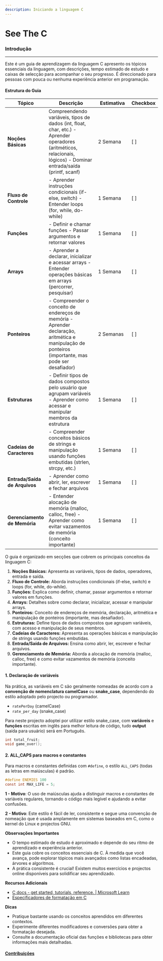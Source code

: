 ```yaml
---
description: Iniciando a linguagem C
---
```


# See The C

### **Introdução** <a href="#introducao" id="introducao"></a>

***

Este é um guia de aprendizagem da linguagem C apresento os tópicos essenciais da linguagem, com descrições, tempo estimado de estudo e caixas de selecção para acompanhar o seu progresso. É direccionado para pessoas com pouca ou nenhuma experiência anterior em programação.

#### **Estrutura do Guia** <a href="#estrutura-do-guia" id="estrutura-do-guia"></a>

<table data-full-width="true"><thead><tr><th>Tópico</th><th width="495">Descrição</th><th width="317">Estimativa</th><th>Checkbox</th></tr></thead><tbody><tr><td><strong>Noções Básicas</strong></td><td>Compreendendo variáveis, tipos de dados (int, float, char, etc.) - Aprender operadores (aritméticos, relacionais, lógicos) - Dominar entrada/saída (printf, scanf)</td><td>2 Semana</td><td>[ ]</td></tr><tr><td><strong>Fluxo de Controle</strong></td><td>- Aprender instruções condicionais (if-else, switch) - Entender loops (for, while, do-while)</td><td>1 Semana</td><td>[ ]</td></tr><tr><td><strong>Funções</strong></td><td>- Definir e chamar funções - Passar argumentos e retornar valores</td><td>1 Semana</td><td>[ ]</td></tr><tr><td><strong>Arrays</strong></td><td>- Aprender a declarar, inicializar e acessar arrays - Entender operações básicas em arrays (percorrer, pesquisar)</td><td>1 Semana</td><td>[ ]</td></tr><tr><td><strong>Ponteiros</strong></td><td>- Compreender o conceito de endereços de memória - Aprender declaração, aritmética e manipulação de ponteiros (importante, mas pode ser desafiador)</td><td>2 Semanas</td><td>[ ]</td></tr><tr><td><strong>Estruturas</strong></td><td>- Definir tipos de dados compostos pelo usuário que agrupam variáveis - Aprender como acessar e manipular membros da estrutura</td><td>1 Semana</td><td>[ ]</td></tr><tr><td><strong>Cadeias de Caracteres</strong></td><td>- Compreender conceitos básicos de strings e manipulação usando funções embutidas (strlen, strcpy, etc.)</td><td>1 Semana</td><td>[ ]</td></tr><tr><td><strong>Entrada/Saída de Arquivos</strong></td><td>- Aprender como abrir, ler, escrever e fechar arquivos</td><td>1 Semana</td><td>[ ]</td></tr><tr><td><strong>Gerenciamento de Memória</strong></td><td>- Entender alocação de memória (malloc, calloc, free) - Aprender como evitar vazamentos de memória (conceito importante)</td><td>1 Semana</td><td>[ ]</td></tr></tbody></table>

O guia é organizado em secções que cobrem os principais conceitos da linguagem C:

1. **Noções Básicas:** Apresenta as variáveis, tipos de dados, operadores, entrada e saída.
2. **Fluxo de Controle:** Aborda instruções condicionais (if-else, switch) e loops (for, while, do-while).
3. **Funções:** Explica como definir, chamar, passar argumentos e retornar valores em funções.
4. **Arrays:** Detalhes sobre como declarar, inicializar, acessar e manipular arrays.
5. **Ponteiros:** Conceito de endereços de memória, declaração, aritmética e manipulação de ponteiros (importante, mas desafiador).
6. **Estruturas:** Define tipos de dados compostos que agrupam variáveis, com acesso e manipulação de seus membros.
7. **Cadeias de Caracteres:** Apresenta as operações básicas e manipulação de strings usando funções embutidas.
8. **Entrada/Saída de Arquivos:** Ensina como abrir, ler, escrever e fechar arquivos.
9. **Gerenciamento de Memória:** Aborda a alocação de memória (malloc, calloc, free) e como evitar vazamentos de memória (conceito importante).

#### 1. Declaração de variáveis <a href="#id-1-declaracao-de-variaveis" id="id-1-declaracao-de-variaveis"></a>

Na prática, as variáveis em C são geralmente nomeadas de acordo com a **convenção de nomenclatura camelCase** ou **snake\_case**, dependendo do estilo adoptado pelo projecto ou programador.

* `ratePerDay` (camelCase)
* `rate_per_day` (snake\_case)

Para neste projecto adoptei por utilizar estilo snake\_case, com **variáveis** e **funções** escritas em inglês para melhor leitura de código, tudo **output** (saída para usuário) será em Português.

```c
int total_fruit;
void game_over();
```

#### 2. **ALL\_CAPS** para macros e constantes <a href="#id-2-all_caps-para-macros-e-constantes" id="id-2-all_caps-para-macros-e-constantes"></a>

Para macros e constantes definidas com `#define`, o estilo `ALL_CAPS` (todas as letras em maiúsculas) é padrão.

```c
#define ENEMIES 100
const int MAX_LIFE = 5;
```

**1 - Motivo**: O uso de maiúsculas ajuda a distinguir macros e constantes de variáveis regulares, tornando o código mais legível e ajudando a evitar confusões.

**2 - Motivo**: Este estilo é fácil de ler, consistente e segue uma convenção de nomeação que é usada amplamente em sistemas baseados em C, como o kernel do Linux e projectos GNU.

**Observações Importantes**

* O tempo estimado de estudo é aproximado e depende do seu ritmo de aprendizado e experiência anterior.
* Este guia cobre os conceitos essenciais de C. À medida que você avança, pode explorar tópicos mais avançados como listas encadeadas, árvores e algoritmos.
* A prática consistente é crucial! Existem muitos exercícios e projectos online disponíveis para solidificar seu aprendizado.

**Recursos Adicionais**

* [C docs - get started, tutorials, reference. | Microsoft Learn](https://learn.microsoft.com/en-us/cpp/c-language/?view=msvc-170)
* [Especificadores de formatação em C](https://www.freecodecamp.org/portuguese/news/especificadores-de-formatacao-em-c/)

**Dicas**

* Pratique bastante usando os conceitos aprendidos em diferentes contextos.
* Experimente diferentes modificadores e conversões para obter a formatação desejada.
* Consulte a documentação oficial das funções e bibliotecas para obter informações mais detalhadas.

#### [Contribuições](https://github.com/an-jorge/Clang/blob/worker/contribution.md) <a href="#contribuicoes" id="contribuicoes"></a>
